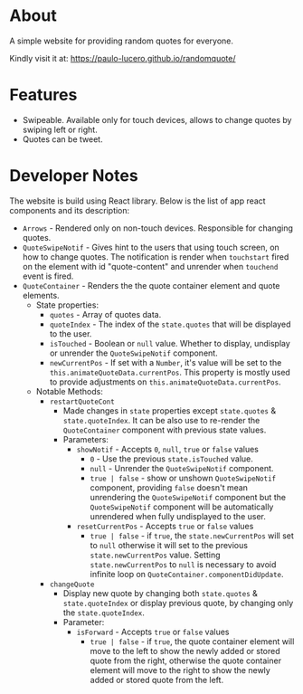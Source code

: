 # About
A simple website for providing random quotes for everyone.

Kindly visit it at: https://paulo-lucero.github.io/randomquote/

# Features
* Swipeable. Available only for touch devices, allows to change quotes by swiping left or right.
* Quotes can be tweet.

# Developer Notes
The website is build using React library. Below is the list of app react components and its description:

* `Arrows` - Rendered only on non-touch devices. Responsible for changing quotes.
* `QuoteSwipeNotif` - Gives hint to the users that using touch screen, on how to change quotes. The notification is render when `touchstart` fired on the element with id "quote-content" and unrender when `touchend` event is fired.
* `QuoteContainer` - Renders the the quote container element and quote elements.
  * State properties:
    * `quotes` - Array of quotes data.
    * `quoteIndex` - The index of the `state.quotes` that will be displayed to the user.
    * `isTouched` - Boolean or `null` value. Whether to display, undisplay or unrender the `QuoteSwipeNotif` component.
    * `newCurrentPos` - If set with a `Number`, it's value will be set to the `this.animateQuoteData.currentPos`. This property is mostly used to provide adjustments on `this.animateQuoteData.currentPos`.
  * Notable Methods:
    * `restartQuoteCont`
      * Made changes in `state` properties except `state.quotes` & `state.quoteIndex`. It can be also use to re-render the `QuoteContainer` component with previous state values.
      * Parameters:
        * `showNotif` - Accepts `0`, `null`, `true` or `false` values
          * `0` - Use the previous `state.isTouched` value.
          * `null` - Unrender the `QuoteSwipeNotif` component.
          * `true | false` - show or unshown `QuoteSwipeNotif` component, providing `false` doesn't mean unrendering the `QuoteSwipeNotif` component but the `QuoteSwipeNotif` component will be automatically unrendered when fully undisplayed to the user.
        * `resetCurrentPos` - Accepts `true` or `false` values
          * `true | false` - if `true`, the `state.newCurrentPos` will set to `null` otherwise it will set to the previous `state.newCurrentPos` value. Setting `state.newCurrentPos` to `null` is necessary to avoid infinite loop on `QuoteContainer.componentDidUpdate`.
    * `changeQuote`
      * Display new quote by changing both `state.quotes` & `state.quoteIndex` or display previous quote, by changing only the `state.quoteIndex`.
      * Parameter:
        * `isForward` - Accepts `true` or `false` values
          * `true | false` - if `true`, the quote container element will move to the left to show the newly added or stored quote from the right, otherwise the quote container element will move to the right to show the newly added or stored quote from the left.